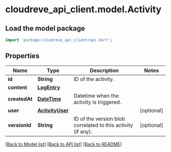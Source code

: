 # cloudreve_api_client.model.Activity

## Load the model package
```dart
import 'package:cloudreve_api_client/api.dart';
```

## Properties
Name | Type | Description | Notes
------------ | ------------- | ------------- | -------------
**id** | **String** | ID of the activity. | 
**content** | [**LogEntry**](LogEntry.md) |  | 
**createdAt** | [**DateTime**](DateTime.md) | Datetime when the activity is triggered. | 
**user** | [**ActivityUser**](ActivityUser.md) |  | [optional] 
**versionId** | **String** | ID of the version blob correlated to this activity (if any). | [optional] 

[[Back to Model list]](../README.md#documentation-for-models) [[Back to API list]](../README.md#documentation-for-api-endpoints) [[Back to README]](../README.md)


